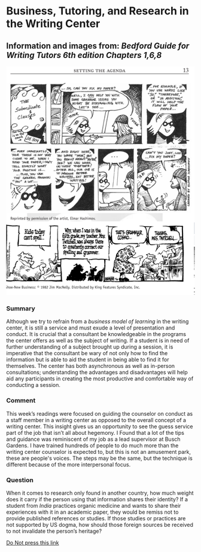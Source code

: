 # Business, Tutoring, and Research in the Writing Center

## Information and images from: _Bedford Guide for Writing Tutors 6th edition Chapters 1,6,8_   
![comics](https://raw.githubusercontent.com/DallasAustin/A-Class-Half-Full-/main/images/comic.png)     
  
  
### Summary  
Although we try to refrain from a _business model of learning_ in the writing center, it is still a service and must exude a level of presentation and conduct. It is crucial that a consultant be knowledgeable in the programs the center offers as well as the subject of writing. If a student is in need of further understanding of a subject brought up during a session, it is imperative that the consultant be wary of not only how to find the information but is able to aid the student in being able to find it for themselves. The center has both asynchronous as well as in-person consultations; understanding the advantages and disadvantages will help aid any participants in creating the most productive and comfortable way of conducting a session.      
 
### Comment
This week’s readings were focused on guiding the counselor on conduct as a staff member in a writing center as opposed to the overall concept of a writing center. This insight gives us an opportunity to see the guess service part of the job that isn’t all about hegemony. I Found that a lot of the tips and guidance was reminiscent of my job as a lead supervisor at Busch Gardens. I have trained hundreds of people to do much more than the writing center counselor is expected to, but this is not an amusement park, these are people's voices. The steps may be the same, but the technique is different because of the more interpersonal focus.  


### Question
When it comes to research only found in another country, how much weight does it carry if the person using that information shares their identity? If a student from _India_ practices organic medicine and wants to share their experiences with it in an academic paper, they would be remiss not to provide published references or studies. If those studies or practices are not supported by US dogma, how should those foreign sources be received to not invalidate the person’s heritage?      

[Do Not press this link](https://www.youtube.com/watch?v=dQw4w9WgXcQ) 
